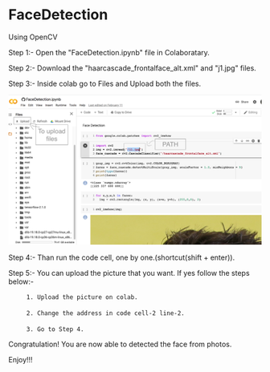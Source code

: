 # FaceDetection
Using OpenCV 

Step 1:- Open the "FaceDetection.ipynb" file in Colaboratary.

Step 2:- Download the "haarcascade_frontalface_alt.xml" and "j1.jpg" files.

Step 3:- Inside colab go to Files and Upload both the files.

  <img src = "ScreenShot.png" width = "600">


Step 4:- Than run the code cell, one by one.(shortcut(shift + enter)).

Step 5:- You can upload the picture that you want. If yes follow the steps below:-
         
         1. Upload the picture on colab.
         
         2. Change the address in code cell-2 line-2.
         
         3. Go to Step 4.

Congratulation! You are now able to detected the face from photos.

Enjoy!!!

